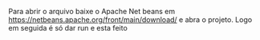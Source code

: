 Para abrir o arquivo baixe o Apache Net beans em https://netbeans.apache.org/front/main/download/ e abra o projeto. Logo em seguida é só dar run e esta feito
